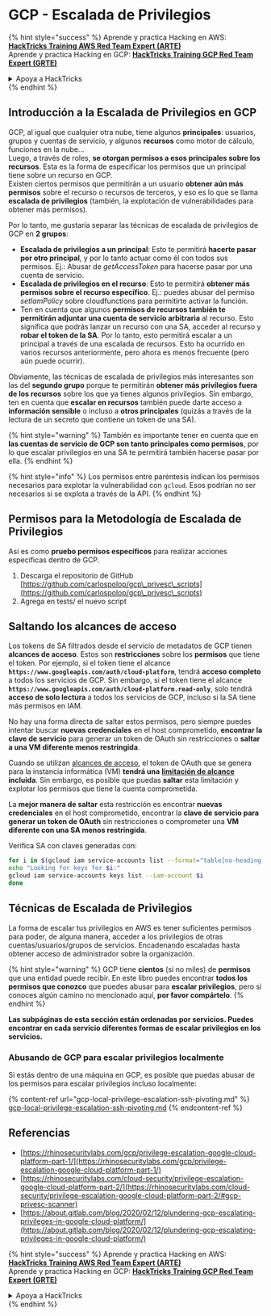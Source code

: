 # GCP - Escalada de Privilegios

{% hint style="success" %}
Aprende y practica Hacking en AWS:<img src="/.gitbook/assets/image.png" alt="" data-size="line">[**HackTricks Training AWS Red Team Expert (ARTE)**](https://training.hacktricks.xyz/courses/arte)<img src="/.gitbook/assets/image.png" alt="" data-size="line">\
Aprende y practica Hacking en GCP: <img src="/.gitbook/assets/image (2).png" alt="" data-size="line">[**HackTricks Training GCP Red Team Expert (GRTE)**<img src="/.gitbook/assets/image (2).png" alt="" data-size="line">](https://training.hacktricks.xyz/courses/grte)

<details>

<summary>Apoya a HackTricks</summary>

* ¡Consulta los [**planes de suscripción**](https://github.com/sponsors/carlospolop)!
* **Únete al** 💬 [**grupo de Discord**](https://discord.gg/hRep4RUj7f) o al [**grupo de telegram**](https://t.me/peass) o **síguenos** en **Twitter** 🐦 [**@hacktricks\_live**](https://twitter.com/hacktricks\_live)**.**
* **Comparte trucos de hacking enviando PRs a los repositorios de** [**HackTricks**](https://github.com/carlospolop/hacktricks) y [**HackTricks Cloud**](https://github.com/carlospolop/hacktricks-cloud).

</details>
{% endhint %}

## Introducción a la Escalada de Privilegios en GCP <a href="#introduction-to-gcp-privilege-escalation" id="introduction-to-gcp-privilege-escalation"></a>

GCP, al igual que cualquier otra nube, tiene algunos **principales**: usuarios, grupos y cuentas de servicio, y algunos **recursos** como motor de cálculo, funciones en la nube...\
Luego, a través de roles, **se otorgan permisos a esos principales sobre los recursos**. Esta es la forma de especificar los permisos que un principal tiene sobre un recurso en GCP.\
Existen ciertos permisos que permitirán a un usuario **obtener aún más permisos** sobre el recurso o recursos de terceros, y eso es lo que se llama **escalada de privilegios** (también, la explotación de vulnerabilidades para obtener más permisos).

Por lo tanto, me gustaría separar las técnicas de escalada de privilegios de GCP en **2 grupos**:

* **Escalada de privilegios a un principal**: Esto te permitirá **hacerte pasar por otro principal**, y por lo tanto actuar como él con todos sus permisos. Ej.: Abusar de _getAccessToken_ para hacerse pasar por una cuenta de servicio.
* **Escalada de privilegios en el recurso**: Esto te permitirá **obtener más permisos sobre el recurso específico**. Ej.: puedes abusar del permiso _setIamPolicy_ sobre cloudfunctions para permitirte activar la función.
* Ten en cuenta que algunos **permisos de recursos también te permitirán adjuntar una cuenta de servicio arbitraria** al recurso. Esto significa que podrás lanzar un recurso con una SA, acceder al recurso y **robar el token de la SA**. Por lo tanto, esto permitirá escalar a un principal a través de una escalada de recursos. Esto ha ocurrido en varios recursos anteriormente, pero ahora es menos frecuente (pero aún puede ocurrir).

Obviamente, las técnicas de escalada de privilegios más interesantes son las del **segundo grupo** porque te permitirán **obtener más privilegios fuera de los recursos** sobre los que ya tienes algunos privilegios. Sin embargo, ten en cuenta que **escalar en recursos** también puede darte acceso a **información sensible** o incluso a **otros principales** (quizás a través de la lectura de un secreto que contiene un token de una SA).

{% hint style="warning" %}
También es importante tener en cuenta que en **las cuentas de servicio de GCP son tanto principales como permisos**, por lo que escalar privilegios en una SA te permitirá también hacerse pasar por ella.
{% endhint %}

{% hint style="info" %}
Los permisos entre paréntesis indican los permisos necesarios para explotar la vulnerabilidad con `gcloud`. Esos podrían no ser necesarios si se explota a través de la API.
{% endhint %}

## Permisos para la Metodología de Escalada de Privilegios

Así es como **pruebo permisos específicos** para realizar acciones específicas dentro de GCP.

1. Descarga el repositorio de GitHub [https://github.com/carlospolop/gcp\_privesc\_scripts](https://github.com/carlospolop/gcp\_privesc\_scripts)
2. Agrega en tests/ el nuevo script

## Saltando los alcances de acceso <a href="#bypassing-access-scopes" id="bypassing-access-scopes"></a>

Los tokens de SA filtrados desde el servicio de metadatos de GCP tienen **alcances de acceso**. Estos son **restricciones** sobre los **permisos** que tiene el token. Por ejemplo, si el token tiene el alcance **`https://www.googleapis.com/auth/cloud-platform`**, tendrá **acceso completo** a todos los servicios de GCP. Sin embargo, si el token tiene el alcance **`https://www.googleapis.com/auth/cloud-platform.read-only`**, solo tendrá **acceso de solo lectura** a todos los servicios de GCP, incluso si la SA tiene más permisos en IAM.

No hay una forma directa de saltar estos permisos, pero siempre puedes intentar buscar **nuevas credenciales** en el host comprometido, **encontrar la clave de servicio** para generar un token de OAuth sin restricciones o **saltar a una VM diferente menos restringida**.

Cuando se utilizan [alcances de acceso](https://cloud.google.com/compute/docs/access/service-accounts#accesscopesiam), el token de OAuth que se genera para la instancia informática (VM) **tendrá una** [**limitación de alcance**](https://oauth.net/2/scope/) **incluida**. Sin embargo, es posible que puedas **saltar** esta limitación y explotar los permisos que tiene la cuenta comprometida.

La **mejor manera de saltar** esta restricción es encontrar **nuevas credenciales** en el host comprometido, encontrar la **clave de servicio para generar un token de OAuth** sin restricciones o comprometer una **VM diferente con una SA menos restringida**.

Verifica SA con claves generadas con:
```bash
for i in $(gcloud iam service-accounts list --format="table[no-heading](email)"); do
echo "Looking for keys for $i:"
gcloud iam service-accounts keys list --iam-account $i
done
```
## Técnicas de Escalada de Privilegios

La forma de escalar tus privilegios en AWS es tener suficientes permisos para poder, de alguna manera, acceder a los privilegios de otras cuentas/usuarios/grupos de servicios. Encadenando escaladas hasta obtener acceso de administrador sobre la organización.

{% hint style="warning" %}
GCP tiene **cientos** (si no miles) de **permisos** que una entidad puede recibir. En este libro puedes encontrar **todos los permisos que conozco** que puedes abusar para **escalar privilegios**, pero si conoces algún camino no mencionado aquí, **por favor compártelo**.
{% endhint %}

**Las subpáginas de esta sección están ordenadas por servicios. Puedes encontrar en cada servicio diferentes formas de escalar privilegios en los servicios.**

### Abusando de GCP para escalar privilegios localmente

Si estás dentro de una máquina en GCP, es posible que puedas abusar de los permisos para escalar privilegios incluso localmente:

{% content-ref url="gcp-local-privilege-escalation-ssh-pivoting.md" %}
[gcp-local-privilege-escalation-ssh-pivoting.md](gcp-local-privilege-escalation-ssh-pivoting.md)
{% endcontent-ref %}

## Referencias

* [https://rhinosecuritylabs.com/gcp/privilege-escalation-google-cloud-platform-part-1/](https://rhinosecuritylabs.com/gcp/privilege-escalation-google-cloud-platform-part-1/)
* [https://rhinosecuritylabs.com/cloud-security/privilege-escalation-google-cloud-platform-part-2/](https://rhinosecuritylabs.com/cloud-security/privilege-escalation-google-cloud-platform-part-2/#gcp-privesc-scanner)
* [https://about.gitlab.com/blog/2020/02/12/plundering-gcp-escalating-privileges-in-google-cloud-platform/](https://about.gitlab.com/blog/2020/02/12/plundering-gcp-escalating-privileges-in-google-cloud-platform/)

{% hint style="success" %}
Aprende y practica Hacking en AWS:<img src="/.gitbook/assets/image.png" alt="" data-size="line">[**HackTricks Training AWS Red Team Expert (ARTE)**](https://training.hacktricks.xyz/courses/arte)<img src="/.gitbook/assets/image.png" alt="" data-size="line">\
Aprende y practica Hacking en GCP: <img src="/.gitbook/assets/image (2).png" alt="" data-size="line">[**HackTricks Training GCP Red Team Expert (GRTE)**<img src="/.gitbook/assets/image (2).png" alt="" data-size="line">](https://training.hacktricks.xyz/courses/grte)

<details>

<summary>Apoya a HackTricks</summary>

* ¡Revisa los [**planes de suscripción**](https://github.com/sponsors/carlospolop)!
* **Únete al** 💬 [**grupo de Discord**](https://discord.gg/hRep4RUj7f) o al [**grupo de telegram**](https://t.me/peass) o **síguenos** en **Twitter** 🐦 [**@hacktricks\_live**](https://twitter.com/hacktricks\_live)**.**
* **Comparte trucos de hacking enviando PRs a los repositorios de** [**HackTricks**](https://github.com/carlospolop/hacktricks) y [**HackTricks Cloud**](https://github.com/carlospolop/hacktricks-cloud).

</details>
{% endhint %}
